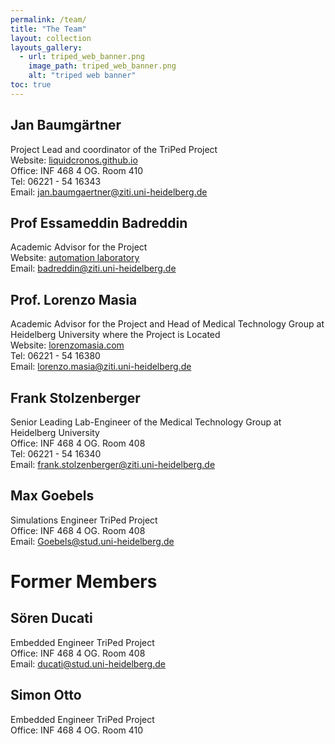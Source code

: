 ```yaml
---
permalink: /team/
title: "The Team"
layout: collection
layouts_gallery:
  - url: triped_web_banner.png
    image_path: triped_web_banner.png
    alt: "triped web banner"
toc: true
---
```


## Jan Baumgärtner
Project Lead and coordinator of the TriPed Project <br>
Website:  <a href="https://liquidcronos.github.io/"> liquidcronos.github.io</a> <br>
Office: INF 468 4 OG. Room 410 <br>
Tel:  06221 - 54 16343 <br>
Email: jan.baumgaertner@ziti.uni-heidelberg.de <br>  



## Prof Essameddin Badreddin
Academic Advisor for the Project<br>
Website:  <a href="https://www.ziti.uni-heidelberg.de/ziti/en/institute/research/38-ziti-group/menue/560-automation-laboratory">automation laboratory</a> <br>
Email: badreddin@ziti.uni-heidelberg.de

## Prof. Lorenzo Masia 
Academic Advisor for the Project and Head of Medical Technology Group at Heidelberg University where the Project is Located <br>
Website:  <a href="https://www.lorenzomasia.com/">lorenzomasia.com</a> <br>
Tel: 	06221 - 54 16380 <br>
Email: lorenzo.masia@ziti.uni-heidelberg.de


## Frank Stolzenberger
Senior Leading Lab-Engineer of the Medical Technology Group at Heidelberg University <br>
Office: INF 468 4 OG. Room 408 <br> 
Tel:  06221 - 54 16340 <br> 
Email: frank.stolzenberger@ziti.uni-heidelberg.de <br>   
## Max Goebels
Simulations Engineer TriPed Project <br>
Office: INF 468 4 OG. Room 408 <br> 
Email: Goebels@stud.uni-heidelberg.de <br>

# Former Members
## Sören Ducati
Embedded Engineer TriPed Project<br>
Office: INF 468 4 OG. Room 408 <br> 
Email: ducati@stud.uni-heidelberg.de <br>

## Simon Otto
Embedded Engineer TriPed Project<br>
Office: INF 468 4 OG. Room 410 <br> 

